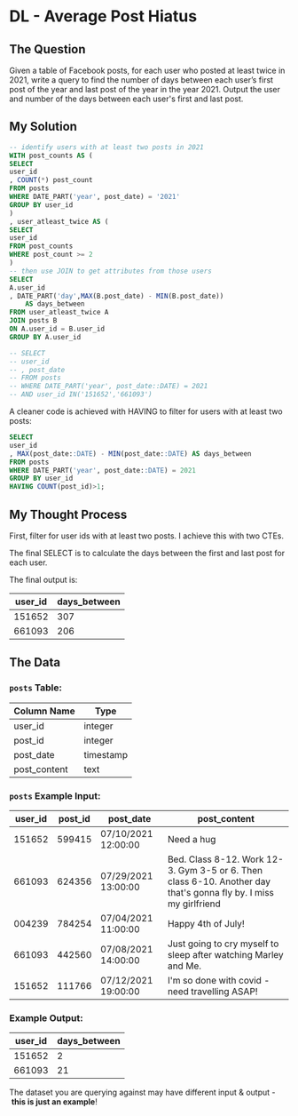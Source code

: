 # DL - Average Post Hiatus



## The Question

Given a table of Facebook posts, for each user who posted at least twice in 2021, write a query to find the number of days between each user’s first post of the year and last post of the year in the year 2021. Output the user and number of the days between each user's first and last post.

## My Solution

```sql
-- identify users with at least two posts in 2021
WITH post_counts AS (
SELECT 
user_id
, COUNT(*) post_count
FROM posts
WHERE DATE_PART('year', post_date) = '2021'
GROUP BY user_id
)
, user_atleast_twice AS (
SELECT
user_id
FROM post_counts
WHERE post_count >= 2
)
-- then use JOIN to get attributes from those users
SELECT
A.user_id
, DATE_PART('day',MAX(B.post_date) - MIN(B.post_date)) 
    AS days_between
FROM user_atleast_twice A
JOIN posts B
ON A.user_id = B.user_id
GROUP BY A.user_id

-- SELECT
-- user_id
-- , post_date
-- FROM posts
-- WHERE DATE_PART('year', post_date::DATE) = 2021 
-- AND user_id IN('151652','661093')
```

A cleaner code is achieved with HAVING to filter for users with at least two posts:

```sql
SELECT 
user_id
, MAX(post_date::DATE) - MIN(post_date::DATE) AS days_between
FROM posts
WHERE DATE_PART('year', post_date::DATE) = 2021 
GROUP BY user_id
HAVING COUNT(post_id)>1;
```

## My Thought Process

First, filter for user ids with at least two posts. I achieve this with two CTEs.

The final SELECT is to calculate the days between the first and last post for each user.

The final output is:

| user_id | days_between |
| --- | --- |
| 151652 | 307 |
| 661093 | 206 |

## The Data

### **`posts` Table:**

| Column Name | Type |
| --- | --- |
| user_id | integer |
| post_id | integer |
| post_date | timestamp |
| post_content | text |

### **`posts` Example Input:**

| user_id | post_id | post_date | post_content |
| --- | --- | --- | --- |
| 151652 | 599415 | 07/10/2021 12:00:00 | Need a hug |
| 661093 | 624356 | 07/29/2021 13:00:00 | Bed. Class 8-12. Work 12-3. Gym 3-5 or 6. Then class 6-10. Another day that's gonna fly by. I miss my girlfriend |
| 004239 | 784254 | 07/04/2021 11:00:00 | Happy 4th of July! |
| 661093 | 442560 | 07/08/2021 14:00:00 | Just going to cry myself to sleep after watching Marley and Me. |
| 151652 | 111766 | 07/12/2021 19:00:00 | I'm so done with covid - need travelling ASAP! |

### **Example Output:**

| user_id | days_between |
| --- | --- |
| 151652 | 2 |
| 661093 | 21 |

The dataset you are querying against may have different input & output - **this is just an example**!
